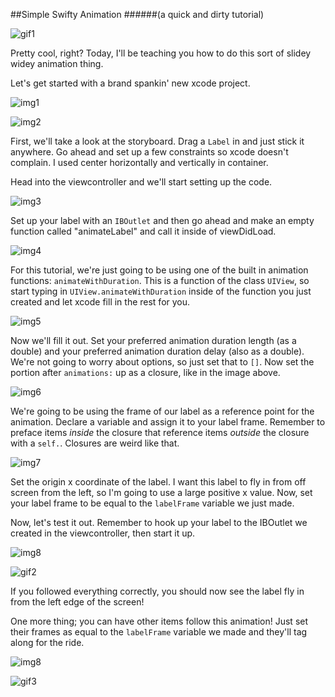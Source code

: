 ##Simple Swifty Animation
######(a quick and dirty tutorial)

![gif1](http://i.imgur.com/L3isZaX.gif)

Pretty cool, right? Today, I'll be teaching you how to do this sort of slidey widey animation thing.

Let's get started with a brand spankin' new xcode project.

![img1](http://i.imgur.com/YQWah64.png)

![img2](http://i.imgur.com/yhgWCMt.png)

First, we'll take a look at the storyboard. Drag a ``Label`` in and just stick it anywhere. Go ahead and set up a few constraints so xcode doesn't complain. I used center horizontally and vertically in container.

Head into the viewcontroller and we'll start setting up the code.

![img3](http://i.imgur.com/KR8Lt3j.png)

Set up your label with an ``IBOutlet`` and then go ahead and make an empty function called "animateLabel" and call it inside of viewDidLoad.

![img4](http://i.imgur.com/5vALjq2.png)

For this tutorial, we're just going to be using one of the built in animation functions: `animateWithDuration`. This is a function of the class ``UIView``, so start typing in `UIView.animateWithDuration` inside of the function you just created and let xcode fill in the rest for you.

![img5](http://i.imgur.com/cu5TNFv.png)

Now we'll fill it out. Set your preferred animation duration length (as a double) and your preferred animation duration delay (also as a double). We're not going to worry about options, so just set that to `[]`. Now set the portion after `animations:` up as a closure, like in the image above.

![img6](http://i.imgur.com/Upsd9g1.png)

We're going to be using the frame of our label as a reference point for the animation. Declare a variable and assign it to your label frame. Remember to preface items _inside_ the closure that reference items _outside_ the closure with a `self.`. Closures are weird like that.

![img7](http://i.imgur.com/a6fNka8.png)

Set the origin x coordinate of the label. I want this label to fly in from off screen from the left, so I'm going to use a large positive x value. Now, set your label frame to be equal to the `labelFrame` variable we just made.

Now, let's test it out. Remember to hook up your label to the IBOutlet we created in the viewcontroller, then start it up.

![img8](http://i.imgur.com/8UaJR4z.png)

![gif2](http://i.imgur.com/R71ivts.gif)

If you followed everything correctly, you should now see the label fly in from the left edge of the screen!

One more thing; you can have other items follow this animation! Just set their frames as equal to the `labelFrame` variable we made and they'll tag along for the ride.

![img8](http://i.imgur.com/oesa3Vb.png)

![gif3](http://i.imgur.com/T3iccU2.gif)